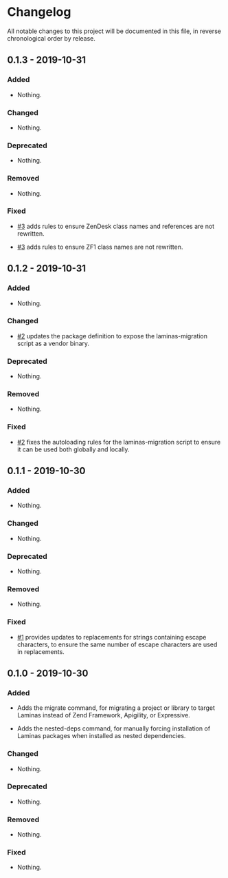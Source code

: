 # Changelog

All notable changes to this project will be documented in this file, in reverse chronological order by release.

## 0.1.3 - 2019-10-31

### Added

- Nothing.

### Changed

- Nothing.

### Deprecated

- Nothing.

### Removed

- Nothing.

### Fixed

- [#3](https://github.com/laminas/laminas-migration/pull/3) adds rules to ensure ZenDesk class names and references are not rewritten.

- [#3](https://github.com/laminas/laminas-migration/pull/3) adds rules to ensure ZF1 class names are not rewritten.

## 0.1.2 - 2019-10-31

### Added

- Nothing.

### Changed

- [#2](https://github.com/laminas/laminas-migration/pull/2) updates the package definition to expose the laminas-migration script as a vendor binary.

### Deprecated

- Nothing.

### Removed

- Nothing.

### Fixed

- [#2](https://github.com/laminas/laminas-migration/pull/2) fixes the autoloading rules for the laminas-migration script to ensure it can be used both globally and locally.

## 0.1.1 - 2019-10-30

### Added

- Nothing.

### Changed

- Nothing.

### Deprecated

- Nothing.

### Removed

- Nothing.

### Fixed

- [#1](https://github.com/laminas/laminas-migration/pull/1) provides updates to replacements for strings containing escape characters, to ensure the same number of escape characters are used in replacements.

## 0.1.0 - 2019-10-30

### Added

- Adds the migrate command, for migrating a project or library to target Laminas instead of Zend Framework, Apigility, or Expressive.

- Adds the nested-deps command, for manually forcing installation of Laminas packages when installed as nested dependencies.

### Changed

- Nothing.

### Deprecated

- Nothing.

### Removed

- Nothing.

### Fixed

- Nothing.
